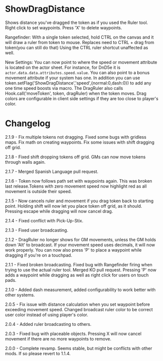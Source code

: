 # ShowDragDistance
Shows distance you've dragged the token as if you used the Ruler tool. Right click to set waypoints. Press 'X' to delete waypoints. 

Rangefinder: With a single token selected, hold CTRL on the canvas and it will draw a ruler from token to mouse. Replaces need to CTRL + drag from token(you can still do that) Using the CTRL ruler shortcut unaffected as well.


New Settings:
You can now point to where the speed or movement attribute is located on the actor sheet. For instance, for DnD5e it is `actor.data.data.attributes.speed.value`. You can also point to a bonus movement attribute if your system has one. In addition you can use token.setFlag('ShowDragDistance','speed',{normal:0,dash:0}) to add any one time speed boosts via macro. The DragRuler also calls Hook.call('moveToken', token, dragRuler) when the token moves. Drag colors are configurable in client side settings if they are too close to player's color.

# Changelog
2.1.9 - Fix multiple tokens not dragging. Fixed some bugs with gridless maps. Fix math on creating waypoints. Fix some issues with shift dragging off grid.

2.1.8 - Fixed shift dropping tokens off grid. GMs can now move tokens through walls again.

2.1.7 - Merged Spanish Language pull request.

2.1.6 - Token now follows path set with waypoints again. This was broken last release.Tokens with zero movement speed now highlight red as all movement is outside their speed.

2.1.5 - Now cancels ruler and movement if you drag token back to starting point. Holding shift will now let you place token off grid, as it should. Pressing escape while dragging will now cancel drag.

2.1.4 - Fixed conflict with Pick-Up-Stix.

2.1.3 - Fixed user broadcasting.

2.1.2 - DragRuler no longer shows for GM movements, unless the GM holds down 'Alt' to broadcast. If your movement speed uses decimals, it will now work properly. You can now also press 'P' to place a waypoint while dragging if you're on a touchpad.


2.1.1 - Fixed broken broadcasting. Fixed bug with Rangefinder firing when trying to use the actual ruler tool. Merged KO pull request. Pressing 'P' now adds a waypoint while dragging as well as right click for users on touch pads.

2.1.0 - Added dash measurement, added configurability to work better with other systems. 

2.0.5 - Fix issue with distance calculation when you set waypoint before exceeding movement speed. Changed broadcast ruler color to be correct user color instead of using player's color.

2.0.4 - Added ruler broadcasting to others.

2.0.3 - Fixed bug with placeable objects. Pressing X will now cancel movement if there are no more waypoints to remove.

2.0.0 - Complete revamp. Seems stable, but might be conflicts with other mods. If so please revert to 1.1.4.
